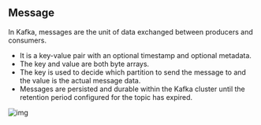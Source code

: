 ## Message

In Kafka, messages are the unit of data exchanged between producers and consumers.

- It is a key-value pair with an optional timestamp and optional metadata.
- The key and value are both byte arrays. 
- The key is used to decide which partition to send the message to and the value is the actual message data.
- Messages are persisted and durable within the Kafka cluster until the retention period configured for the topic has expired.

![img](https://developers.redhat.com/sites/default/files/styles/article_floated/public/RHOSAK%20LP1%20Fig6.webp?itok=iqmUWCwt)
